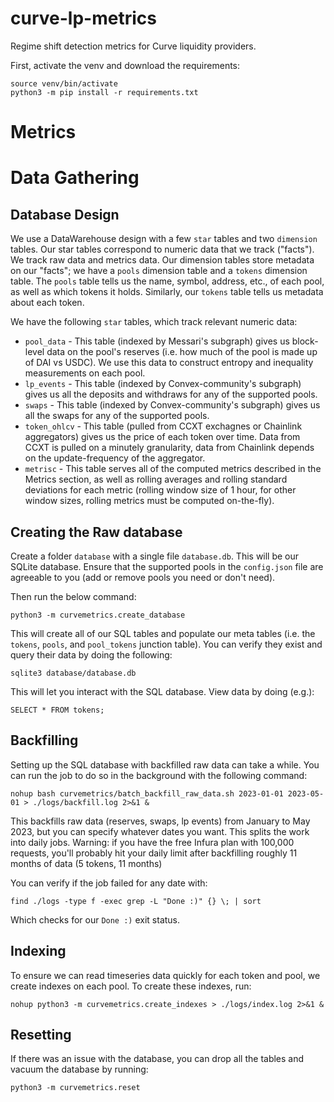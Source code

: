# curve-lp-metrics
Regime shift detection metrics for Curve liquidity providers.

First, activate the venv and download the requirements:

```
source venv/bin/activate
python3 -m pip install -r requirements.txt
```

# Metrics

<Describe metrics>

# Data Gathering

## Database Design
We use a DataWarehouse design with a few ``star`` tables and two ``dimension`` tables. Our star tables correspond to numeric data that we track ("facts"). We track raw data and metrics data. Our dimension tables store metadata on our "facts"; we have a `pools` dimension table and a `tokens` dimension table. The `pools` table tells us the name, symbol, address, etc., of each pool, as well as which tokens it holds. Similarly, our `tokens` table tells us metadata about each token.

We have the following ``star`` tables, which track relevant numeric data:

- ``pool_data`` - This table (indexed by Messari's subgraph) gives us block-level data on the pool's reserves (i.e. how much of the pool is made up of DAI vs USDC). We use this data to construct entropy and inequality measurements on each pool.
- ``lp_events`` - This table (indexed by Convex-community's subgraph) gives us all the deposits and withdraws for any of the supported pools.
- ``swaps`` - This table (indexed by Convex-community's subgraph) gives us all the swaps for any of the supported pools.
- ``token_ohlcv`` - This table (pulled from CCXT exchagnes or Chainlink aggregators) gives us the price of each token over time. Data from CCXT is pulled on a minutely granularity, data from Chainlink depends on the update-frequency of the aggregator.
- ``metrisc`` - This table serves all of the computed metrics described in the Metrics section, as well as rolling averages and rolling standard deviations for each metric (rolling window size of 1 hour, for other window sizes, rolling metrics must be computed on-the-fly).

## Creating the Raw database
Create a folder `database` with a single file `database.db`. This will be our SQLite database. Ensure that the supported pools in the `config.json` file are agreeable to you (add or remove pools you need or don't need).

Then run the below command:

```
python3 -m curvemetrics.create_database
```

This will create all of our SQL tables and populate our meta tables (i.e. the `tokens`, `pools`, and `pool_tokens` junction table). You can verify they exist and query their data by doing the following:

```
sqlite3 database/database.db
```

This will let you interact with the SQL database. View data by doing (e.g.):

```
SELECT * FROM tokens;
```

## Backfilling
Setting up the SQL database with backfilled raw data can take a while. You can run the job to do so in the background with the following command:

```
nohup bash curvemetrics/batch_backfill_raw_data.sh 2023-01-01 2023-05-01 > ./logs/backfill.log 2>&1 &
```

This backfills raw data (reserves, swaps, lp events) from January to May 2023, but you can specify whatever dates you want. This splits the work into daily jobs. Warning: if you have the free Infura plan with 100,000 requests, you'll probably hit your daily limit after backfilling roughly 11 months of data (5 tokens, 11 months)

You can verify if the job failed for any date with:

```
find ./logs -type f -exec grep -L "Done :)" {} \; | sort
```

Which checks for our `Done :)` exit status.

## Indexing
To ensure we can read timeseries data quickly for each token and pool, we create indexes on each pool. To create these indexes, run:

```
nohup python3 -m curvemetrics.create_indexes > ./logs/index.log 2>&1 &
```

## Resetting
If there was an issue with the database, you can drop all the tables and vacuum the database by running:

```
python3 -m curvemetrics.reset
```